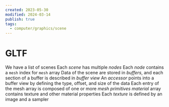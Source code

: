 ```yaml
---
created: 2023-05-30
modified: 2024-03-14
publish: true
tags:
  - computer/graphics/scene
---
```


# GLTF
We have a list of scenes
Each _scene_ has multiple _nodes_
Each _node_ contains a `mesh` index for `mesh` array
Data of the scene are stored in _buffers_, and each section of a buffer is described in _buffer view_
An _accessor_ points into a buffer view by defining the type, offset, and size of the data
Each entry of the mesh array is composed of one or more _mesh primitives_
_material_ array contains texture and other material properties
Each _texture_ is defined by an image and a sampler